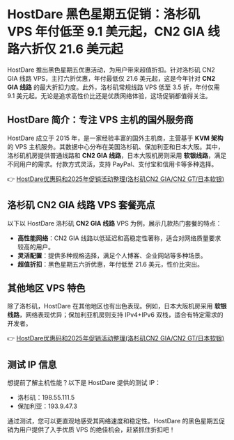 # HostDare 黑色星期五促销：洛杉矶 VPS 年付低至 9.1 美元起，CN2 GIA 线路六折仅 21.6 美元起

HostDare 推出黑色星期五优惠活动，为用户带来超值折扣。针对洛杉矶 CN2 GIA 线路 VPS，主打六折优惠，年付最低仅 21.6 美元起，这是今年针对 **CN2 GIA 线路** 的最大折扣力度。此外，洛杉矶常规线路 VPS 低至 3.5 折，年付仅需 9.1 美元起。无论是追求高性价比还是优质网络体验，这场促销都值得关注。

## HostDare 简介：专注 VPS 主机的国外服务商

HostDare 成立于 2015 年，是一家经验丰富的国外主机商，主营基于 **KVM 架构** 的 VPS 主机服务。其数据中心分布在美国洛杉矶、保加利亚和日本大阪。其中，洛杉矶机房提供普通线路和 **CN2 GIA 线路**，日本大阪机房则采用 **软银线路**，满足不同用户的需求。付款方式灵活，支持 PayPal、支付宝和信用卡等多种选择。

👉 [HostDare优惠码和2025年促销活动整理(洛杉矶CN2 GIA/CN2 GT/日本软银)](https://bit.ly/hostdare)

## 洛杉矶 CN2 GIA 线路 VPS 套餐亮点

以下以 HostDare 洛杉矶 **CN2 GIA 线路** VPS 为例，展示几款热门套餐的特点：

- **高性能网络**：CN2 GIA 线路以低延迟和高稳定性著称，适合对网络质量要求较高的用户。
- **灵活配置**：提供多种规格选择，满足个人博客、企业网站等多种场景。
- **超值折扣**：黑色星期五六折优惠，年付低至 21.6 美元，性价比突出。

## 其他地区 VPS 特色

除了洛杉矶，HostDare 在其他地区也有出色表现。例如，日本大阪机房采用 **软银线路**，网络表现优异；保加利亚机房则支持 IPv4+IPv6 双栈，适合有特定需求的开发者。

👉 [HostDare优惠码和2025年促销活动整理(洛杉矶CN2 GIA/CN2 GT/日本软银)](https://bit.ly/hostdare)

## 测试 IP 信息

想提前了解主机性能？以下是 HostDare 提供的测试 IP：
- 洛杉矶：198.55.111.5  
- 保加利亚：193.9.47.3  

通过测试，您可以更直观地感受其网络速度和稳定性。HostDare 的黑色星期五促销为用户提供了入手优质 VPS 的绝佳机会，赶紧抓住折扣吧！